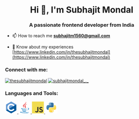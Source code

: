 <h1 align="center">Hi 👋, I'm Subhajit Mondal</h1>
<h3 align="center">A passionate frontend developer from India</h3>

- 📫 How to reach me **subhajitm1560@gmail.com**

- 📄 Know about my experiences [https://www.linkedin.com/in/thesubhajitmondal](https://www.linkedin.com/in/thesubhajitmondal)

<h3 align="left">Connect with me:</h3>
<p align="left">
<a href="https://linkedin.com/in/thesubhajitmondal" target="blank"><img align="center" src="https://raw.githubusercontent.com/rahuldkjain/github-profile-readme-generator/master/src/images/icons/Social/linked-in-alt.svg" alt="thesubhajitmondal" height="30" width="40" /></a>
<a href="https://instagram.com/subhajitmondal_._" target="blank"><img align="center" src="https://raw.githubusercontent.com/rahuldkjain/github-profile-readme-generator/master/src/images/icons/Social/instagram.svg" alt="subhajitmondal_._" height="30" width="40" /></a>
</p>

<h3 align="left">Languages and Tools:</h3>
<p align="left"> <a href="https://www.cprogramming.com/" target="_blank" rel="noreferrer"> <img src="https://raw.githubusercontent.com/devicons/devicon/master/icons/c/c-original.svg" alt="c" width="40" height="40"/> </a> <a href="https://www.java.com" target="_blank" rel="noreferrer"> <img src="https://raw.githubusercontent.com/devicons/devicon/master/icons/java/java-original.svg" alt="java" width="40" height="40"/> </a> <a href="https://developer.mozilla.org/en-US/docs/Web/JavaScript" target="_blank" rel="noreferrer"> <img src="https://raw.githubusercontent.com/devicons/devicon/master/icons/javascript/javascript-original.svg" alt="javascript" width="40" height="40"/> </a> <a href="https://www.python.org" target="_blank" rel="noreferrer"> <img src="https://raw.githubusercontent.com/devicons/devicon/master/icons/python/python-original.svg" alt="python" width="40" height="40"/> </a> </p>
